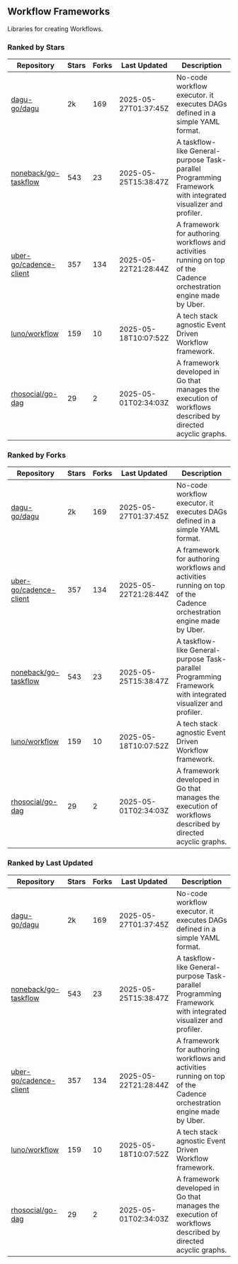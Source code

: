 ## Workflow Frameworks

Libraries for creating Workflows.

### Ranked by Stars

| Repository | Stars | Forks | Last Updated | Description | 
|------------|-------|-------|--------------|-------------|
| [dagu-go/dagu](https://github.com/dagu-go/dagu) | 2k | 169 | 2025-05-27T01:37:45Z |  No-code workflow executor. it executes DAGs defined in a simple YAML format. |
| [noneback/go-taskflow](https://github.com/noneback/go-taskflow) | 543 | 23 | 2025-05-25T15:38:47Z |  A taskflow-like General-purpose Task-parallel Programming Framework with integrated visualizer and profiler. |
| [uber-go/cadence-client](https://github.com/uber-go/cadence-client) | 357 | 134 | 2025-05-22T21:28:44Z |  A framework for authoring workflows and activities running on top of the Cadence orchestration engine made by Uber. |
| [luno/workflow](https://github.com/luno/workflow) | 159 | 10 | 2025-05-18T10:07:52Z |  A tech stack agnostic Event Driven Workflow framework. |
| [rhosocial/go-dag](https://github.com/rhosocial/go-dag) | 29 | 2 | 2025-05-01T02:34:03Z |  A framework developed in Go that manages the execution of workflows described by directed acyclic graphs. |

### Ranked by Forks

| Repository | Stars | Forks | Last Updated | Description | 
|------------|-------|-------|--------------|-------------|
| [dagu-go/dagu](https://github.com/dagu-go/dagu) | 2k | 169 | 2025-05-27T01:37:45Z |  No-code workflow executor. it executes DAGs defined in a simple YAML format. |
| [uber-go/cadence-client](https://github.com/uber-go/cadence-client) | 357 | 134 | 2025-05-22T21:28:44Z |  A framework for authoring workflows and activities running on top of the Cadence orchestration engine made by Uber. |
| [noneback/go-taskflow](https://github.com/noneback/go-taskflow) | 543 | 23 | 2025-05-25T15:38:47Z |  A taskflow-like General-purpose Task-parallel Programming Framework with integrated visualizer and profiler. |
| [luno/workflow](https://github.com/luno/workflow) | 159 | 10 | 2025-05-18T10:07:52Z |  A tech stack agnostic Event Driven Workflow framework. |
| [rhosocial/go-dag](https://github.com/rhosocial/go-dag) | 29 | 2 | 2025-05-01T02:34:03Z |  A framework developed in Go that manages the execution of workflows described by directed acyclic graphs. |

### Ranked by Last Updated

| Repository | Stars | Forks | Last Updated | Description | 
|------------|-------|-------|--------------|-------------|
| [dagu-go/dagu](https://github.com/dagu-go/dagu) | 2k | 169 | 2025-05-27T01:37:45Z |  No-code workflow executor. it executes DAGs defined in a simple YAML format. |
| [noneback/go-taskflow](https://github.com/noneback/go-taskflow) | 543 | 23 | 2025-05-25T15:38:47Z |  A taskflow-like General-purpose Task-parallel Programming Framework with integrated visualizer and profiler. |
| [uber-go/cadence-client](https://github.com/uber-go/cadence-client) | 357 | 134 | 2025-05-22T21:28:44Z |  A framework for authoring workflows and activities running on top of the Cadence orchestration engine made by Uber. |
| [luno/workflow](https://github.com/luno/workflow) | 159 | 10 | 2025-05-18T10:07:52Z |  A tech stack agnostic Event Driven Workflow framework. |
| [rhosocial/go-dag](https://github.com/rhosocial/go-dag) | 29 | 2 | 2025-05-01T02:34:03Z |  A framework developed in Go that manages the execution of workflows described by directed acyclic graphs. |

